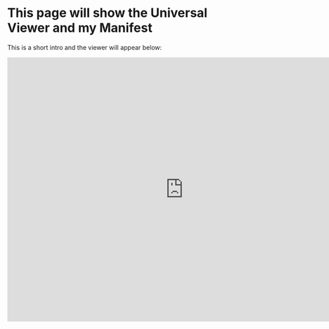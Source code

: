 # This page will show the Universal Viewer and my Manifest

This is a short intro and the viewer will appear below:

<iframe src="https://uv-v4.netlify.app/uv.html#?manifest=https://iiif-test.github.io/Space/manifests/ganymede-2021-06-07.json&c=0&m=0&cv=0&config=&locales=en-GB:English (GB),cy-GB:Cymraeg,fr-FR:Français (FR),pl-PL:Polski,sv-SE:Svenska&xywh=-330,-89,2258,1777&r=0" width="800" height="600" allowfullscreen frameborder="0"></iframe>

